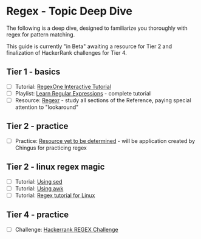 # Regex - Topic Deep Dive

The following is a deep dive, designed to familiarize you thoroughly with regex for pattern matching.

This guide is currently "in Beta" awaiting a resource for Tier 2 and finalization of
HackerRank challenges for Tier 4.

## Tier 1 - basics
- [ ]  Tutorial: [RegexOne Interactive Tutorial](https://regexone.com/)  
- [ ]  Playlist: [Learn Regular Expressions](https://www.youtube.com/playlist?list=PLfdtiltiRHWGRPyPMGuLPWuiWgEI9Kp1w) - complete tutorial   
- [ ]  Resource: [Regexr](http://regexr.com/) - study all sections of the Reference, paying special attention to "lookaround"   

## Tier 2 - practice
- [ ]  Practice: [Resource yet to be determined]() - will be application created by Chingus for practicing regex

## Tier 2 - linux regex magic
- [ ]  Tutorial: [Using sed](https://likegeeks.com/sed-linux/) 
- [ ]  Tutorial: [Using awk](https://likegeeks.com/awk-command/)
- [ ]  Tutorial: [Regex tutorial for Linux](https://likegeeks.com/regex-tutorial-linux/) 

## Tier 4 - practice
- [ ]  Challenge: [Hackerrank REGEX Challenge](https://www.hackerrank.com/chingu-challenge-8-regex)
